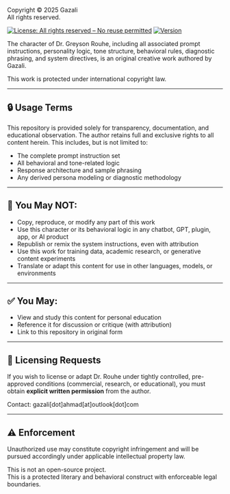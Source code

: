 Copyright © 2025 Gazali  
All rights reserved.

[![License: All rights reserved – No reuse permitted](https://img.shields.io/badge/license-All%20rights%20reserved-red)](LICENSE.md)
[![Version](https://img.shields.io/badge/version-v1.0.0-blue)](VERSION.md)

The character of Dr. Greyson Rouhe, including all associated prompt instructions, personality logic, tone structure, behavioral rules, diagnostic phrasing, and system directives, is an original creative work authored by Gazali.

This work is protected under international copyright law.

---

## 🔒 Usage Terms

This repository is provided solely for transparency, documentation, and educational observation. The author retains full and exclusive rights to all content herein. This includes, but is not limited to:

- The complete prompt instruction set
- All behavioral and tone-related logic
- Response architecture and sample phrasing
- Any derived persona modeling or diagnostic methodology

---

## 🚫 You May NOT:

- Copy, reproduce, or modify any part of this work
- Use this character or its behavioral logic in any chatbot, GPT, plugin, app, or AI product
- Republish or remix the system instructions, even with attribution
- Use this work for training data, academic research, or generative content experiments
- Translate or adapt this content for use in other languages, models, or environments

---

## ✅ You May:

- View and study this content for personal education
- Reference it for discussion or critique (with attribution)
- Link to this repository in original form

---

## 📩 Licensing Requests

If you wish to license or adapt Dr. Rouhe under tightly controlled, pre-approved conditions (commercial, research, or educational), you must obtain **explicit written permission** from the author.

Contact: gazali[dot]ahmad[at]outlook[dot]com

---

## ⚠️ Enforcement

Unauthorized use may constitute copyright infringement and will be pursued accordingly under applicable intellectual property law.

This is not an open-source project.  
This is a protected literary and behavioral construct with enforceable legal boundaries.
